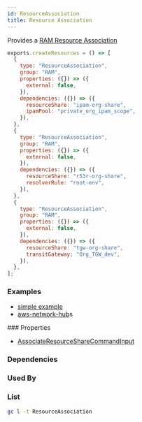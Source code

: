 ```yaml
---
id: ResourceAssociation
title: Resource Association
---
```


Provides a [RAM Resource Association](https://console.aws.amazon.com/ram/home?#Home:)

```js
exports.createResources = () => [
  {
    type: "ResourceAssociation",
    group: "RAM",
    properties: ({}) => ({
      external: false,
    }),
    dependencies: ({}) => ({
      resourceShare: "ipam-org-share",
      ipamPool: "private_org_ipam_scope",
    }),
  },
  {
    type: "ResourceAssociation",
    group: "RAM",
    properties: ({}) => ({
      external: false,
    }),
    dependencies: ({}) => ({
      resourceShare: "r53r-org-share",
      resolverRule: "root-env",
    }),
  },
  {
    type: "ResourceAssociation",
    group: "RAM",
    properties: ({}) => ({
      external: false,
    }),
    dependencies: ({}) => ({
      resourceShare: "tgw-org-share",
      transitGateway: "Org_TGW_dev",
    }),
  },
];
```

### Examples

- [simple example](https://github.com/grucloud/grucloud/tree/main/examples/aws/RAM/resource-share)
- [aws-network-hub](https://github.com/grucloud/grucloud/tree/main/examples/aws/aws-samples/aws-network-hub-for-terraform)s

### Properties

- [AssociateResourceShareCommandInput](https://docs.aws.amazon.com/AWSJavaScriptSDK/v3/latest/clients/client-ram/interfaces/associateresourcesharecommandinput.html)

### Dependencies

### Used By

### List

```sh
gc l -t ResourceAssociation
```

```txt

```
